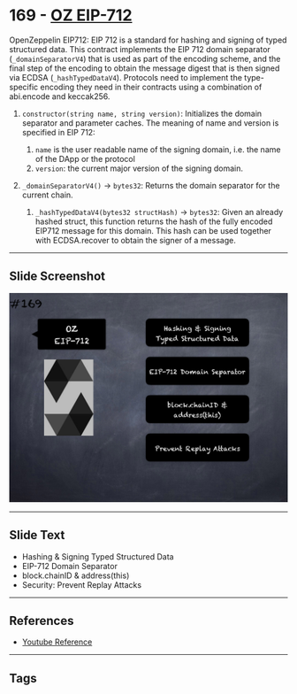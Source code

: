 # 169 - [OZ EIP-712](OZ%20EIP-712.md)
OpenZeppelin EIP712: EIP 712 is a standard for hashing and signing of typed structured data. This contract implements the EIP 712 domain separator (`_domainSeparatorV4`) that is used as part of the encoding scheme, and the final step of the encoding to obtain the message digest that is then signed via ECDSA (`_hashTypedDataV4`). Protocols need to implement the type-specific encoding they need in their contracts using a combination of abi.encode and keccak256.

1. `constructor(string name, string version)`: Initializes the domain separator and parameter caches. The meaning of name and version is specified in EIP 712: 
	1. `name` is the user readable name of the signing domain, i.e. the name of the DApp or the protocol
	2. `version`: the current major version of the signing domain.
    
2. `_domainSeparatorV4()` → `bytes32`: Returns the domain separator for the current chain.
    
    1. `_hashTypedDataV4(bytes32 structHash)` → `bytes32`: Given an already hashed struct, this function returns the hash of the fully encoded EIP712 message for this domain. This hash can be used together with ECDSA.recover to obtain the signer of a message.

___
## Slide Screenshot
![169.png](../../images/3.%20Solidity%20201/169.png)
___
## Slide Text
- Hashing & Signing Typed Structured Data
- EIP-712 Domain Separator
- block.chainID & address(this)
- Security: Prevent Replay Attacks
___
## References
- [Youtube Reference](https://youtu.be/L_9Fk6HRwpU?t=595)
___
## Tags